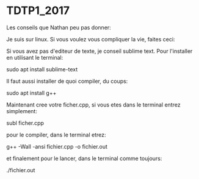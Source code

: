 # TDTP1_2017

Les conseils que Nathan peu pas donner:


Je suis sur linux. Si vous voulez vous compliquer la vie, faites ceci:


Si vous avez pas d'editeur de texte, je conseil sublime text. Pour l'installer en utilisant le terminal:

sudo apt install sublime-text


Il faut aussi installer de quoi compiler, du coups:

sudo apt install g++


Maintenant cree votre ficher.cpp, si vous etes dans le terminal entrez simplement:

subl ficher.cpp


pour le compiler, dans le terminal etrez: 

g++ -Wall -ansi fichier.cpp -o fichier.out


et finalement pour le lancer, dans le terminal comme toujours:

./fichier.out